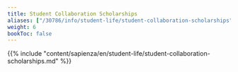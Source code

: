 ```yaml
---
title: Student Collaboration Scholarships
aliases: ["/30786/info/student-life/student-collaboration-scholarships"]
weight: 6
bookToc: false
---
```


{{% include "content/sapienza/en/student-life/student-collaboration-scholarships.md" %}}